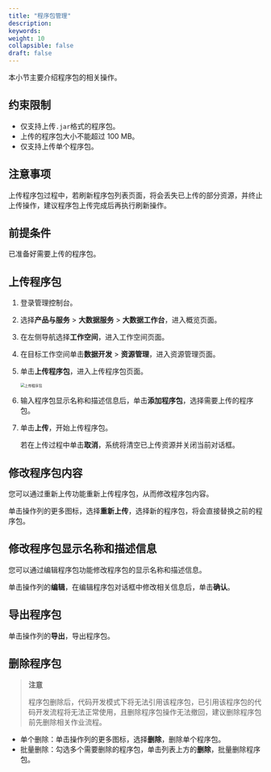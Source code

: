 ```yaml
---
title: "程序包管理"
description: 
keywords: 
weight: 10
collapsible: false
draft: false
---
```


本小节主要介绍程序包的相关操作。

## 约束限制

- 仅支持上传`.jar`格式的程序包。
- 上传的程序包大小不能超过 100 MB。
- 仅支持上传单个程序包。

## 注意事项

上传程序包过程中，若刷新程序包列表页面，将会丢失已上传的部分资源，并终止上传操作，建议程序包上传完成后再执行刷新操作。

## 前提条件

已准备好需要上传的程序包。

## 上传程序包

1. 登录管理控制台。
2. 选择**产品与服务** > **大数据服务** > **大数据工作台**，进入概览页面。
3. 在左侧导航选择**工作空间**，进入工作空间页面。
4. 在目标工作空间单击**数据开发** > **资源管理**，进入资源管理页面。
5. 单击**上传程序包**，进入上传程序包页面。
   
   <img src="/bigdata/databench/_images/upload_procedure.png" alt="上传程序包" style="zoom:50%;" />

6. 输入程序包显示名称和描述信息后，单击**添加程序包**，选择需要上传的程序包。
7. 单击**上传**，开始上传程序包。
   
   若在上传过程中单击**取消**，系统将清空已上传资源并关闭当前对话框。

## 修改程序包内容

您可以通过重新上传功能重新上传程序包，从而修改程序包内容。

单击操作列的更多图标，选择**重新上传**，选择新的程序包，将会直接替换之前的程序包。

## 修改程序包显示名称和描述信息

您可以通过编辑程序包功能修改程序包的显示名称和描述信息。

单击操作列的**编辑**，在编辑程序包对话框中修改相关信息后，单击**确认**。

## 导出程序包

单击操作列的**导出**，导出程序包。

## 删除程序包

> **注意**
> 
> 程序包删除后，代码开发模式下将无法引用该程序包，已引用该程序包的代码开发流程将无法正常使用，且删除程序包操作无法撤回，建议删除程序包前先删除相关作业流程。

- 单个删除：单击操作列的更多图标，选择**删除**，删除单个程序包。
- 批量删除：勾选多个需要删除的程序包，单击列表上方的**删除**，批量删除程序包。